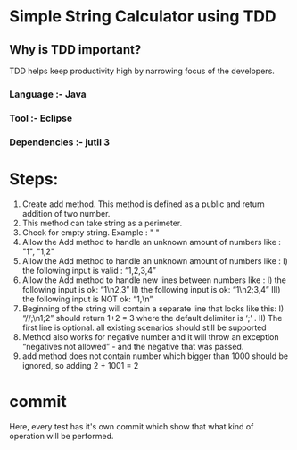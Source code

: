 # Simple String Calculator using TDD
## Why is TDD important?
TDD helps keep productivity high by narrowing focus of the developers.
### Language :- Java
### Tool :- Eclipse  
### Dependencies :- jutil 3
# Steps:
 1. Create add method. This method is defined as a public and return addition of two number. 
 2. This method can take string as a perimeter.
 3. Check for empty string. Example : " " 
 4. Allow the Add method to handle an unknown amount of numbers like : "1", "1,2" 
 5. Allow the Add method to handle an unknown amount of numbers like :
        I) the following input is valid : “1,2,3,4”
 6. Allow the Add method to handle new lines between numbers like :
        I) the following input is ok: “1\n2,3”
       II) the following input is ok: “1\n2;3,4”
      III) the following input is NOT ok: “1,\n” 
 7.  Beginning of the string will contain a separate line that looks like this: 
        I) “//;\n1;2” should return 1+2 = 3 where the default delimiter is ‘;’ .
       II) The first line is optional. all existing scenarios should still be supported
 8. Method also works for negative number and it will throw an exception “negatives not allowed” - and the negative that was passed.
 9. add method does not contain number which bigger than 1000 should be ignored, so adding 2 + 1001 = 2
# commit
Here, every test has it's own commit which show that what kind of operation will be performed.
